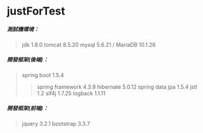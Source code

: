 # justForTest

##### 測試機環境：
> jdk 1.8.0
> tomcat 8.5.20
> mysql 5.6.21 / MariaDB 10.1.26

##### 開發框架(後端)：
> spring boot 1.5.4
>> spring framework 4.3.9
>> hibernate 5.0.12
>> spring data jpa 1.5.4
>> jstl 1.2
>> slf4j 1.7.25
>> logback 1.1.11

##### 開發框架(前端)：
> jquery 3.2.1
> bootstrap 3.3.7